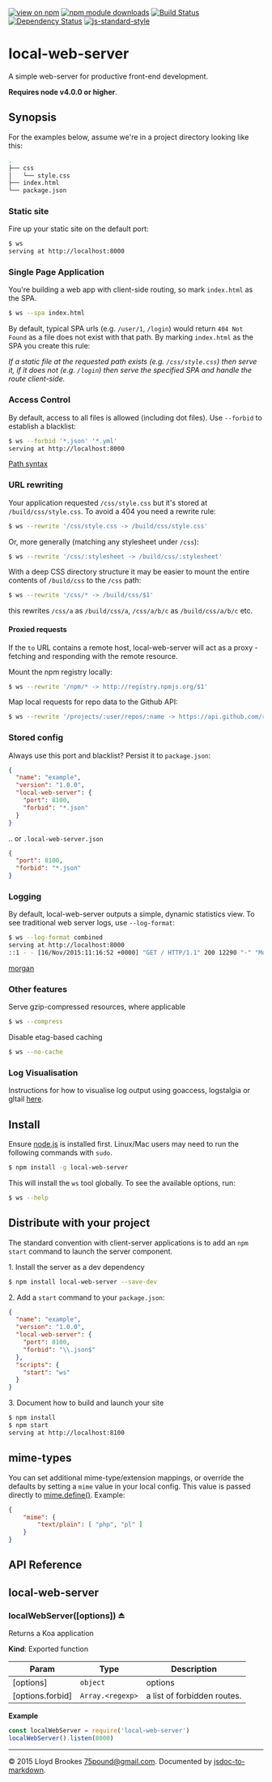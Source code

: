 [![view on npm](http://img.shields.io/npm/v/local-web-server.svg)](https://www.npmjs.org/package/local-web-server)
[![npm module downloads](http://img.shields.io/npm/dt/local-web-server.svg)](https://www.npmjs.org/package/local-web-server)
[![Build Status](https://travis-ci.org/75lb/local-web-server.svg?branch=master)](https://travis-ci.org/75lb/local-web-server)
[![Dependency Status](https://david-dm.org/75lb/local-web-server.svg)](https://david-dm.org/75lb/local-web-server)
[![js-standard-style](https://img.shields.io/badge/code%20style-standard-brightgreen.svg)](https://github.com/feross/standard)

# local-web-server
A simple web-server for productive front-end development.

**Requires node v4.0.0 or higher**.

## Synopsis
For the examples below, assume we're in a project directory looking like this:

```sh
.
├── css
│   └── style.css
├── index.html
└── package.json
```

### Static site

Fire up your static site on the default port:
```sh
$ ws
serving at http://localhost:8000
```

### Single Page Application

You're building a web app with client-side routing, so mark `index.html` as the SPA.
```sh
$ ws --spa index.html
```

By default, typical SPA urls (e.g. `/user/1`, `/login`) would return `404 Not Found` as a file does not exist with that path. By marking `index.html` as the SPA you create this rule:

*If a static file at the requested path exists (e.g. `/css/style.css`) then serve it, if it does not (e.g. `/login`) then serve the specified SPA and handle the route client-side.*

### Access Control

By default, access to all files is allowed (including dot files). Use `--forbid` to establish a blacklist:
```sh
$ ws --forbid '*.json' '*.yml'
serving at http://localhost:8000
```

[Path syntax](http://expressjs.com/guide/routing.html#route-paths)

### URL rewriting

Your application requested `/css/style.css` but it's stored at `/build/css/style.css`. To avoid a 404 you need a rewrite rule:

```sh
$ ws --rewrite '/css/style.css -> /build/css/style.css'
```

Or, more generally (matching any stylesheet under `/css`):

```sh
$ ws --rewrite '/css/:stylesheet -> /build/css/:stylesheet'
```

With a deep CSS directory structure it may be easier to mount the entire contents of `/build/css` to the `/css` path:

```sh
$ ws --rewrite '/css/* -> /build/css/$1'
```

this rewrites `/css/a` as `/build/css/a`, `/css/a/b/c` as `/build/css/a/b/c` etc.


#### Proxied requests

If the `to` URL contains a remote host, local-web-server will act as a proxy - fetching and responding with the remote resource.

Mount the npm registry locally:
```sh
$ ws --rewrite '/npm/* -> http://registry.npmjs.org/$1'
```

Map local requests for repo data to the Github API:
```sh
$ ws --rewrite '/projects/:user/repos/:name -> https://api.github.com/repos/:user/:name'
```

### Stored config

Always use this port and blacklist? Persist it to `package.json`:
```json
{
  "name": "example",
  "version": "1.0.0",
  "local-web-server": {
    "port": 8100,
    "forbid": "*.json"
  }
}
```

.. or `.local-web-server.json`
```json
{
  "port": 8100,
  "forbid": "*.json"
}
```



### Logging
By default, local-web-server outputs a simple, dynamic statistics view. To see traditional web server logs, use `--log-format`:

```sh
$ ws --log-format combined
serving at http://localhost:8000
::1 - - [16/Nov/2015:11:16:52 +0000] "GET / HTTP/1.1" 200 12290 "-" "Mozilla/5.0 (Macintosh; Intel Mac OS X 10_11_1) AppleWebKit/537.36 (KHTML, like Gecko) Chrome/48.0.2562.0 Safari/537.36"
```

[morgan](https://github.com/expressjs/morgan)

### Other features

Serve gzip-compressed resources, where applicable
```sh
$ ws --compress
```

Disable etag-based caching
```sh
$ ws --no-cache
```

### Log Visualisation
Instructions for how to visualise log output using goaccess, logstalgia or gltail [here](https://github.com/75lb/local-web-server/wiki/Log-visualisation).

## Install
Ensure [node.js](http://nodejs.org) is installed first. Linux/Mac users may need to run the following commands with `sudo`.

```sh
$ npm install -g local-web-server
```

This will install the `ws` tool globally. To see the available options, run:
```sh
$ ws --help
```

## Distribute with your project
The standard convention with client-server applications is to add an `npm start` command to launch the server component.

1\. Install the server as a dev dependency

```sh
$ npm install local-web-server --save-dev
```

2\. Add a `start` command to your `package.json`:

```json
{
  "name": "example",
  "version": "1.0.0",
  "local-web-server": {
    "port": 8100,
    "forbid": "\\.json$"
  },
  "scripts": {
    "start": "ws"
  }
}
```

3\. Document how to build and launch your site

```sh
$ npm install
$ npm start
serving at http://localhost:8100
```

## mime-types
You can set additional mime-type/extension mappings, or override the defaults by setting a `mime` value in your local config. This value is passed directly to [mime.define()](https://github.com/broofa/node-mime#mimedefine). Example:

```json
{
    "mime": {
        "text/plain": [ "php", "pl" ]
    }
}
```

## API Reference

<a name="module_local-web-server"></a>
## local-web-server
<a name="exp_module_local-web-server--localWebServer"></a>
### localWebServer([options]) ⏏
Returns a Koa application

**Kind**: Exported function  

| Param | Type | Description |
| --- | --- | --- |
| [options] | <code>object</code> | options |
| [options.forbid] | <code>Array.&lt;regexp&gt;</code> | a list of forbidden routes. |

**Example**  
```js
const localWebServer = require('local-web-server')
localWebServer().listen(8000)
```

* * *

&copy; 2015 Lloyd Brookes <75pound@gmail.com>. Documented by [jsdoc-to-markdown](https://github.com/jsdoc2md/jsdoc-to-markdown).
